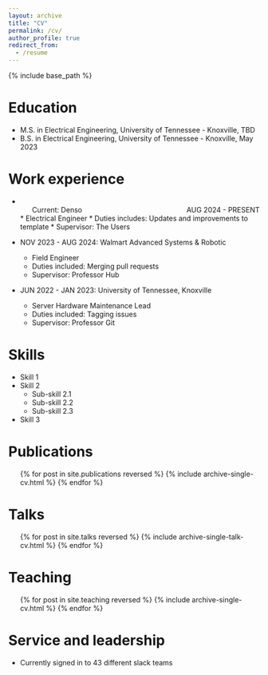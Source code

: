 ```yaml
---
layout: archive
title: "CV"
permalink: /cv/
author_profile: true
redirect_from:
  - /resume
---
```


{% include base_path %}

Education
======
* M.S. in Electrical Engineering, University of Tennessee - Knoxville, TBD
* B.S. in Electrical Engineering, University of Tennessee - Knoxville, May 2023

Work experience
======
* <ul>
  <li style="display: flex; justify-content: space-between;"> <span>Current: Denso</span> <span>AUG 2024 - PRESENT</span> </li> </ul>
  * Electrical Engineer
  * Duties includes: Updates and improvements to template
  * Supervisor: The Users

* NOV 2023 - AUG 2024: Walmart Advanced Systems & Robotic
  * Field Engineer
  * Duties included: Merging pull requests
  * Supervisor: Professor Hub

* JUN 2022 - JAN 2023: University of Tennessee, Knoxville
  * Server Hardware Maintenance Lead
  * Duties included: Tagging issues
  * Supervisor: Professor Git
  
Skills
======
* Skill 1
* Skill 2
  * Sub-skill 2.1
  * Sub-skill 2.2
  * Sub-skill 2.3
* Skill 3

Publications
======
  <ul>{% for post in site.publications reversed %}
    {% include archive-single-cv.html %}
  {% endfor %}</ul>
  
Talks
======
  <ul>{% for post in site.talks reversed %}
    {% include archive-single-talk-cv.html  %}
  {% endfor %}</ul>
  
Teaching
======
  <ul>{% for post in site.teaching reversed %}
    {% include archive-single-cv.html %}
  {% endfor %}</ul>
  
Service and leadership
======
* Currently signed in to 43 different slack teams
